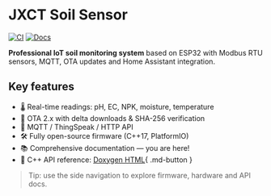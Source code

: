 # JXCT Soil Sensor

[![CI](https://github.com/Gfermoto/soil-sensor-7in1/actions/workflows/ci.yml/badge.svg)](https://github.com/Gfermoto/soil-sensor-7in1/actions/workflows/ci.yml)
[![Docs](https://github.com/Gfermoto/soil-sensor-7in1/actions/workflows/mkdocs.yml/badge.svg)](https://gfermoto.github.io/soil-sensor-7in1/)

**Profes­sional IoT soil monitoring system** based on ESP32 with Modbus RTU sensors, MQTT, OTA updates and Home Assistant integration.

## Key features

* 🌡️ Real-time readings: pH, EC, NPK, moisture, temperature
* 🔄 OTA 2.x with delta downloads & SHA-256 verification
* 📡 MQTT / ThingSpeak / HTTP API
* 🛠️ Fully open-source firmware (C++17, PlatformIO)
* 📚 Comprehensive documentation — you are here!
* 📰 C++ API reference: [Doxygen HTML](_doxygen/html/index.html){ .md-button }

> Tip: use the side navigation to explore firmware, hardware and API docs. 